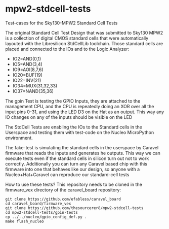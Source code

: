 # mpw2-stdcell-tests
Test-cases for the Sky130-MPW2 Standard Cell Tests

The original Standard Cell Test Design that was submitted to Sky130 MPW2 is a collection of digital CMOS standard cells that were automatically layouted with the Libresilicon StdCellLib toolchain. Those standard cells are placed and connected to the IOs and to the Logic Analyzer:

* IO2=AND(0,1)
* IO5=AND(3,4)
* IO9=AOI(8,7,6)
* IO20=BUF(19)
* IO22=INV(21)
* IO34=MUX(31,32,33)
* IO37=NAND(35,36)

The gpin Test is testing the GPIO Inputs, they are attached to the management CPU, and the CPU is repeatedly doing an XOR over all the input pins 0-31, and using the LED D3 on the Hat as an output. This way any IO changes on any of the inputs should be visible on the LED

The StdCell Tests are enabling the IOs to the Standard cells in the Userspace and testing them with test-code on the Nucleo MicroPython environment.

The fake-test is simulating the standard cells in the userspace by Caravel firmware that reads the inputs and generates he outputs. This way we can execute tests even if the standard cells in silicon turn out not to work correctly. Additionally you can turn any Caravel based chip with this firmware into one that behaves like our design, so anyone with a Nucleo+Hat+Caravel can reproduce our standard-cell tests


How to use these tests?
This repository needs to be cloned in the firmware_vex directory of the caravel_board repository:
```
git clone https://github.com/efabless/caravel_board
cd caravel_board/firmware_vex
git clone https://github.com/thesourcerer8/mpw2-stdcell-tests
cd mpw2-stdcell-tests/gpin-tests
cp ../../nucleo/gpio_config_def.py .
make flash_nucleo
```
